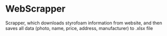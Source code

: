 # WebScrapper

Scrapper, which downloads styrofoam information from website, and then saves all data (photo, name, price, address, manufacturer) to .xlsx file
